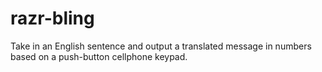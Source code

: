 # razr-bling

Take in an English sentence and output a translated message in numbers based on a push-button cellphone keypad.